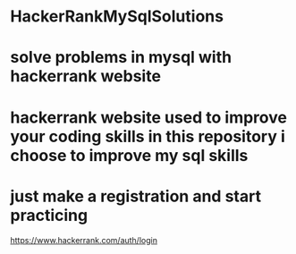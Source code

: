 # HackerRankMySqlSolutions
solve problems in mysql with hackerrank website
========================
hackerrank website used to  improve your coding skills
in this repository i choose to improve my sql skills
============================
just make a registration and start  practicing 
==================
<a>https://www.hackerrank.com/auth/login</a>
